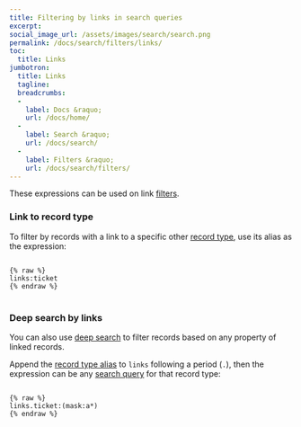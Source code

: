 ```yaml
---
title: Filtering by links in search queries
excerpt:
social_image_url: /assets/images/search/search.png
permalink: /docs/search/filters/links/
toc:
  title: Links
jumbotron:
  title: Links
  tagline: 
  breadcrumbs:
  -
    label: Docs &raquo;
    url: /docs/home/
  -
    label: Search &raquo;
    url: /docs/search/
  -
    label: Filters &raquo;
    url: /docs/search/filters/
---
```


These expressions can be used on link [filters](/docs/search/filters/).

### Link to record type

To filter by records with a link to a specific other [record type](/docs/records/types/), use its alias as the expression:

<pre>
<code class="language-text">
{% raw %}
links:ticket
{% endraw %}
</code>
</pre>

### Deep search by links

You can also use [deep search](/docs/search/deep-search/) to filter records based on any property of linked records.

Append the [record type alias](/docs/records/types/) to `links` following a period (`.`), then the expression can be any [search query](/docs/search/) for that record type:

<pre>
<code class="language-text">
{% raw %}
links.ticket:(mask:a*)
{% endraw %}
</code>
</pre>
